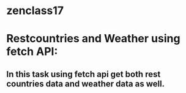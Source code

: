 # zenclass17

# Restcountries and Weather using fetch API:

## In this task using fetch api get both rest countries data and weather data as well.
